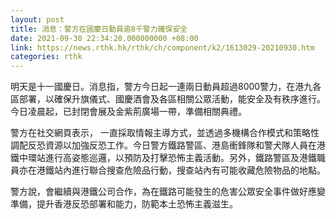 ```yaml
---
layout: post
title: 消息：警方在國慶日動員逾8千警力確保安全
date: 2021-09-30 22:34:20.000000000 +08:00
link: https://news.rthk.hk/rthk/ch/component/k2/1613029-20210930.htm
categories: rthk
---
```


明天是十一國慶日。消息指，警方今日起一連兩日動員超過8000警力，在港九各區部署，以確保升旗儀式、國慶酒會及各區相關公眾活動，能安全及有秩序進行。今日凌晨起，已封閉會展及金紫荊廣場一帶，準備相關典禮。

警方在社交網頁表示， 一直採取情報主導方式，並透過多機構合作模式和策略性調配反恐資源以加強反恐工作。今日警方鐵路警區、港島衝鋒隊和警犬隊人員在港鐵中環站進行高姿態巡邏，以預防及打擊恐怖主義活動。另外，鐵路警區及港鐵職員亦在港鐵站內進行聯合搜查危險品行動，搜查站內有可能收藏危險物品的地點。

警方說，會繼續與港鐵公司合作，為在鐵路可能發生的危害公眾安全事件做好應變準備，提升香港反恐部署和能力，防範本土恐怖主義滋生。
